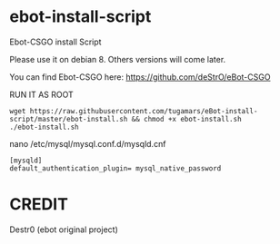 # ebot-install-script
Ebot-CSGO install Script

Please use it on debian 8. Others versions will come later.

You can find Ebot-CSGO here: https://github.com/deStrO/eBot-CSGO

RUN IT AS ROOT
```
wget https://raw.githubusercontent.com/tugamars/eBot-install-script/master/ebot-install.sh && chmod +x ebot-install.sh
./ebot-install.sh
```

nano /etc/mysql/mysql.conf.d/mysqld.cnf
```
[mysqld]
default_authentication_plugin= mysql_native_password
```
# CREDIT
Destr0 (ebot original project)
